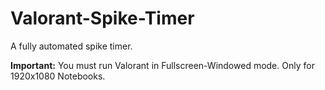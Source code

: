 # Valorant-Spike-Timer
A fully automated spike timer.

__Important:__ You must run Valorant in Fullscreen-Windowed mode.
Only for 1920x1080 Notebooks.
